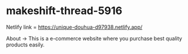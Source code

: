 # makeshift-thread-5916
Netlify link = https://unique-douhua-d97938.netlify.app/


About -> This is a e-commerce website where you purchase best quality products easily.
